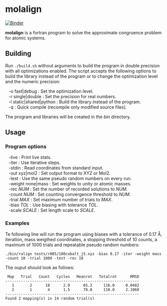 molalign
========
[![Binder](https://mybinder.org/badge_logo.svg)](https://mybinder.org/v2/gh/qcuaeh/molalign.git/HEAD?labpath=tests)

**molalign** is a fortran program to solve the approximate congruence problem for atomic systems.

Building
--------

Run `./build.sh` without arguments to build the program in double precision with
all optimizations enabled. The script accepts the following options to build
the library instead of the program or to change the optimization level and the
numeric precision:

&ensp; -o fast|debug : Set the optimization level.  
&ensp; -r single|double : Set the precision for real numbers.  
&ensp; -l static|shared|python : Build the library instead of the program.  
&ensp; -q : Quick compile (recompile only modified source files).  

The program and libraries will be created in the *bin* directory.

Usage
-----

### Program options

&ensp; -live : Print live stats.  
&ensp; -iter : Use iterative steps.  
&ensp; -stdin : Read coordinates from standard input.  
&ensp; -out xyz|mol2 : Set output format to XYZ or Mol2.  
&ensp; -test : Use the same pseudo random numbers on every run.  
&ensp; -weight none|mass : Set weights to unity or atomic masses.  
&ensp; -rec *NUM* : Set the number of recorded solutions to *NUM*.  
&ensp; -count *NUM* : Set counting convergence threshold to *NUM*.  
&ensp; -trial *MAX* : Set maximum number of trials to *MAX*.  
&ensp; -bias *TOL* : Use biasing with tolerance *TOL*.  
&ensp; -scale *SCALE* : Set length scale to *SCALE*.  
 
### Examples

Te following line will run the program using biases with a tolerance of 0.17 Å,
iteration, mass weigthed coordinates, a stopping threshold of 10 counts, a maximum
of 1000 trials and repeatable pseudo random numbers:

    ./bin/ralign tests/r005/100cobalt_j5.xyz -bias 0.17 -iter -weight mass -count 10 -trial 1000 -test -rec 10
    
The ouput should look as follows:

     Map   Trial   Count   Cycles   Meanrot   Totalrot      RMSD
    ------------------------------------------------------------
       1       2      10      2.0      65.2     116.0     0.0482
       2       1       4      1.5      78.0     110.0     2.1060
    ------------------------------------------------------------
    Found 2 mapping(s) in 14 random trial(s)

